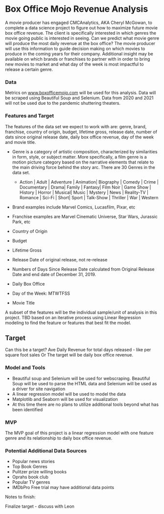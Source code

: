# Box Office Mojo Revenue Analysis

A movie producer has engaged CMCAnalytics, AKA Cheryl McGowan, to complete a data science project to figure out how to maximize future movie box office revenue.  The client is specifically interested in which genres the movie going public is interested in seeing. Can we predict what movie genre will produce the most daily revenue at the box office?  The movie producer will use this information to guide decision making on which movies to produce in the coming years for their company. Additional insight may be available on which brands or franchises to partner with in order to bring new movies to market and what day of the week is most impactful to release a certain genre.

### Data
Metrics on www.boxofficemojo.com will be used for this analysis.  Data will be scraped using Beautiful Soup and Selenium.  Data from 2020 and 2021 will not be used due to the pandemic shuttering theaters.

### Features and Target
The features of the data set we expect to work with are: genre, brand, franchise, country of origin, budget, lifetime gross, release date, number of dats since original release date, daily box office revenue, day of the week and movie title. 

- Genre is a category of artistic composition, characterized by similarities in form, style, or subject matter. More specifically, a film genre is a motion picture category based on the narrative elements that relate to the main driving force behind the story arc. There are 30 Genres in the data set.  
  - Action | Adult | Adventure | Animation| Biography | Comedy | Crime | Documentary | Drama| Family | Fantasy| Film Noir | Game Show | History | Horror | Musical| Music | Mystery | News | Reality-TV | Romance | Sci-Fi | Short| Sport | Talk-Show | Thriller | War | Western 

- Brand examples include Marvel Comics, Lucasfilm, Pixar, etc
- Franchise examples are Marvel Cinematic Universe, Star Wars, Jurassic Park, etc
- Country of Origin  
- Budget 
- Lifetime Gross  
- Release Date of original release, not re-release
- Numbers of Days Since Release Date calculated from Original Release Date and end date of December 31, 2019.
- Daily Box Office
- Day of the Week: MTWTFSS
- Movie Title

A subset of the features will be the individual sample/unit of analysis in this project.  TBD based on an iterative process using Linear Regression modeling to find the feature or features that best fit the model.

## Target
Can this be a target? Ave Daily Revenue for total days released - like per square foot sales
Or The target will be daily box office revenue. 

### Model and Tools
- Beautiful soup and Selenium will be used for webscraping.  Beautiful Soup will be used to parse the HTML data and Selenium will be used as a driver for site navigation
- A linear regression model will be used to model the data  
- Matplotlib and Seaborn will be used for visualization
- At this time there are no plans to utilize additional tools beyond what has been identified  

### MVP
The MVP goal of this project is a linear regression model with one feature genre and its relationship to daily box office revenue.

### Potential Additional Data Sources
-  Popular news stories 
-  Top Book Genres 
-  Pulitzer prize willing books
-  Oprahs book club
-  Popular TV genres
-  IMDbPro Free trial may have additional data points


Notes to finish:

Finalize target - discuss with Leon
